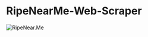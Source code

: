 # RipeNearMe-Web-Scraper


![RipeNear.Me](http://www.ripenear.me/sites/all/themes/ripenearme/logo.png)
